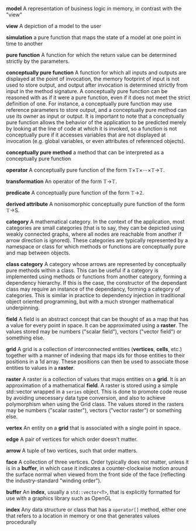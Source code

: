 **model** A representation of business logic in memory, in contrast with the "view"

**view** A depiction of a model to the user

**simulation** a pure function that maps the state of a model at one point in time to another

**pure function** A function for which the return value can be determined strictly by the parameters.

**conceptually pure function** A function for which all inputs and outputs are displayed at the point of invocation, the memory footprint of input is not used to store output, and output after invocation is determined strictly from input in the method signature. A conceptually pure function can be reasoned with as if it were a pure function, even if it does not meet the strict definition of one. For instance, a conceptually pure function may use reference parameters to store output, and a conceptually pure method can use its owner as input or output. It is important to note that a conceptually pure function allows the behavior of the application to be predicted merely by looking at the line of code at which it is invoked, so a function is not conceptually pure if it accesses variables that are not displayed at invocation (e.g. global variables, or even attributes of referenced objects).

**conceptually pure method** a method that can be interpreted as a conceptually pure function

**operator** A conceptually pure function of the form 𝕋×𝕋×⋯×𝕋→𝕋.

**transformation** An operator of the form 𝕋→𝕋.

**predicate** A conceptually pure function of the form 𝕋→𝟚.

**derived attribute** A nonisomorphic conceptually pure function of the form 𝕋→S.

**category** A mathematical category. In the context of the application, most categories are small categories (that is to say, they can be depicted using weakly connected graphs, where all nodes are reachable from another if arrow direction is ignored). These categories are typically represented by a namespace or class for which methods or functions are conceptually pure and map between objects. 

**class category** A category whose arrows are represented by conceptually pure methods within a class. This can be useful if a category is implemented using methods or functions from another category, forming a dependency hierarchy. If this is the case, the constructor of the dependant class may require an instance of the dependancy, forming a category of categories. This is similar in practice to dependency injection in traditional object oriented programming, but with a much stronger mathematical underpinning.

**field** A field is an abstract concept that can be thought of as a map that has a value for every point in space. It can be approximated using a **raster**. The values stored may be numbers ("scalar field"), vectors ("vector field") or something else. 

**grid** A grid is a collection of interconnected entities (**vertices**, **cells**, etc.) together with a manner of indexing that maps ids for those entities to their positions in a 1d array. These positions can then be used to associate those entities to values in a **raster**. 

**raster** A raster is a collection of values that maps entities on a **grid**. It is an approximation of a mathematical **field**. A raster is stored using a simple std::vector wrapped in a `series` object. This is done to promote code reuse by avoiding unecessary data type conversion, and also to achieve polymorphism when using the Grid class. The values stored in the rasters may be numbers ("scalar raster"), vectors ("vector raster") or something else. 

**vertex** An entity on a **grid** that is associated with a single point in space.

**edge** A pair of vertices for which order doesn't matter.

**arrow** A tuple of two vertices, such that order matters.

**face** A collection of three vertices. Order typically does not matter, unless it is in a **buffer**, in which case it indicates a counter-clockwise motion around the surface normal when viewed from the front side of the face (reflecting the industry-standard "winding order").

**buffer** An **index**, usually a `std::vector<T>`, that is explicitly formatted for use with a graphics library such as OpenGL

**index** Any data structure or class that has a `operator[]` method, either one that refers to a location in memory or one that generates values procedurally